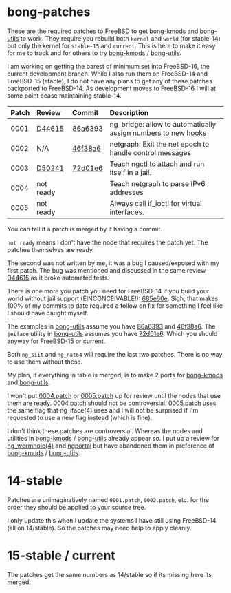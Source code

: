 [98]: https://reviews.freebsd.org/D49405
[99]: https://reviews.freebsd.org/D49158

[10]: https://github.com/dmarker/bong-kmods
[11]: https://github.com/dmarker/bong-utils


[20]: https://reviews.freebsd.org/D44615
[22]: https://reviews.freebsd.org/D50241
[23]: https://reviews.freebsd.org/D50244
[24]: https://reviews.freebsd.org/D50245

[30]: https://github.com/freebsd/freebsd-src/commit/86a6393a7d6766875a9e03daa0273a2e55faacdd
[31]: https://github.com/freebsd/freebsd-src/commit/46f38a6dedb1b474f04b7c2b072825fda5d7bd5a
[32]: https://github.com/freebsd/freebsd-src/commit/72d01e62b082de39ecf1ff3ced67dcf7259e5084
[33]: https://github.com/freebsd/freebsd-src/commit/685e60e860d61f6e1bcf981f5c30647e0c025702

# bong-patches

These are the required patches to FreeBSD to get [bong-kmods][10] and [bong-utils][11]
to work. They require you rebuild both `kernel` and `world` (for stable-14) but only
the kernel for `stable-15` and `current`. This is here to make
it easy for me to track and for others to try [bong-kmods][10] / [bong-utils][11].

I am working on getting the barest of minimum set into FreeBSD-16, the current
development branch. While I also run them on FreeBSD-14 and FreeBSD-15 (stable),
I do not have any plans to get any of these patches backported to FreeBSD-14. As
development moves to FreeBSD-16 I will at some point cease maintaining stable-14.

| Patch | Review       | Commit        | Description |
| :---- | :----------- | :------------ | :---------- |
|  0001 | [D44615][20] | [86a6393][30] | ng_bridge: allow to automatically assign numbers to new hooks |
|  0002 | N/A          | [46f38a6][31] | netgraph: Exit the net epoch to handle control messages |
|  0003 | [D50241][22] | [72d01e6][32] | Teach ngctl to attach and run itself in a jail. |
|  0004 | not ready    |               | Teach netgraph to parse IPv6 addresses |
|  0005 | not ready    |               | Always call if_ioctl for virtual interfaces. |


You can tell if a patch is merged by it having a commit.

`not ready` means I don't have the node that requires the patch yet. The patches themselves
are ready.

The second was not written by me, it was a bug I caused/exposed with my first
patch. The bug was mentioned and discussed in the same review [D44615][20] as it
broke automated tests.

There is one more you patch you need for FreeBSD-14 if you build your world without
jail support (EINCONCEIVABLE!): [685e60e][33].
Sigh, that makes 100% of my commits to date required a follow on fix for something
I feel like I should have caught myself.

The examples in [bong-utils][11] assume you have [86a6393][30] and [46f38a6][31].
The `jeiface` utility in [bong-utils][11] assumes you have [72d01e6][32]. Which you
should anyway for FreeBSD-15 or current.

Both `ng_siit` and `ng_nat64` will require the last two patches. There is no
way to use them without these.

My plan, if everything in table is merged, is to make 2 ports for [bong-kmods][10]
and [bong-utils][11].

I won't put [0004.patch](current/0004.patch) or [0005.patch](current/0005.patch)
up for review until the nodes that use them are ready. [0004.patch](current/0004.patch)
should not be controversial. [0005.patch](current/0005.patch) uses the same flag that
ng_iface(4) uses and I will not be surprised if I'm requested to use a new flag instead
(which is fine).

I don't think these patches are controversial. Whereas the nodes and utilities
in [bong-kmods][10] / [bong-utils][11] already appear so. I put up a review for
[ng_wormhole(4)][23] and [ngportal][24] but have abandoned them in preference
of [bong-kmods][10] / [bong-utils][11].

# 14-stable

Patches are unimaginatively named `0001.patch`, `0002.patch`, etc. for the order they
should be applied to your source tree.

I only update this when I update the systems I have still using FreeBSD-14 (all
on 14/stable). So the patches may need help to apply cleanly.


# 15-stable / current

The patches get the same numbers as 14/stable so if its missing here its merged.

